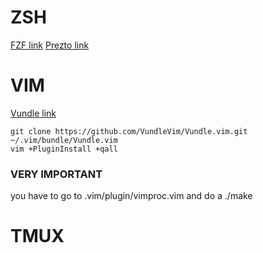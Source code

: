 # ZSH 

[FZF link](https://github.com/junegunn/fzf)
[Prezto link](https://github.com/sorin-ionescu/prezto)

# VIM 

[Vundle link](https://github.com/VundleVim/Vundle.vim)

```
git clone https://github.com/VundleVim/Vundle.vim.git ~/.vim/bundle/Vundle.vim
vim +PluginInstall +qall
```
### VERY IMPORTANT
you have to go to .vim/plugin/vimproc.vim and do a ./make

# TMUX 

